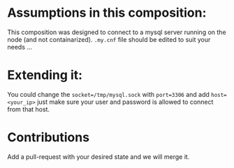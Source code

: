 
# Assumptions in this composition:

This composition was designed to connect to a mysql server running on the node (and not containarized).
`.my.cnf` file should be edited to suit your needs ...

# Extending it:
You could change the `socket=/tmp/mysql.sock` with `port=3306` and add `host=<your_ip>` just make sure your user and password is allowed to connect from that host.

# Contributions
Add a pull-request with your desired state and we will merge it.
